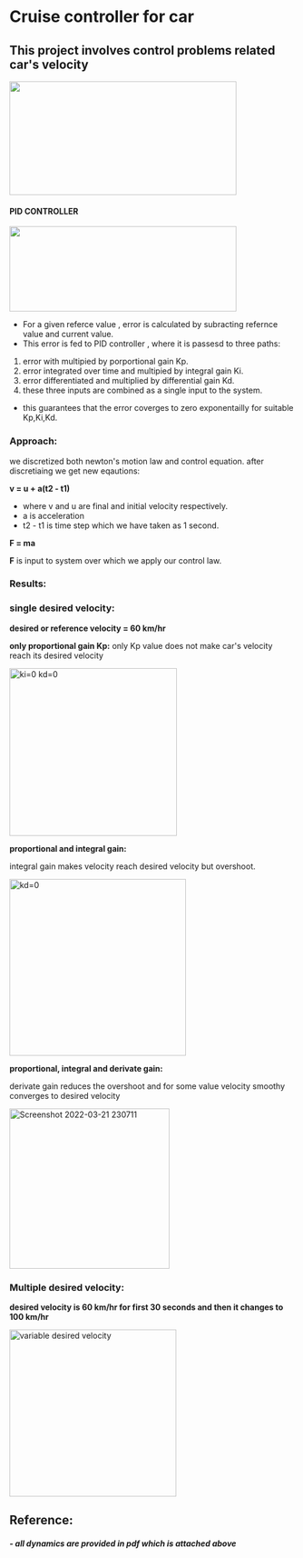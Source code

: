 # Cruise controller for car
## This project involves control problems related car's velocity


<img src="https://user-images.githubusercontent.com/92177410/160154176-ba6324f2-1548-4d1d-975f-b0ba487fb28b.png" width="400" height="200">

#### PID CONTROLLER

  
<img src="https://user-images.githubusercontent.com/92177410/160156713-d0ec7dbc-0caa-4295-a781-0e32baa81d9b.png" width="400" height="150">


- For a given referce value , error is calculated by subracting refernce value and current value.
- This error is fed to PID controller , where it is passesd to three paths:
1) error with multipied by porportional gain Kp.
2) error integrated over time and multipied by integral gain Ki.
3) error differentiated and  multiplied by differential gain Kd.
4) these three inputs  are combined as a single input to the system.
- this guarantees that the error coverges to zero exponentailly for suitable Kp,Ki,Kd.
### Approach:
we discretized both newton's motion law and control equation.
after discretiaing we get new eqautions:


**v = u + a(t2 - t1)**
- where v and u are final and initial velocity respectively.
- a is acceleration 
- t2 - t1 is time step which we have taken as 1 second.
 
 
 **F = ma**
 
 **F** is input to system over which we apply our control law.
 ### Results:
 
  
 ### single desired velocity:

**desired or reference velocity = 60 km/hr**

**only proportional gain Kp:**
 only Kp value does not make car's velocity reach its desired velocity
 
 
 <img width="295" alt="ki=0   kd=0" src="https://user-images.githubusercontent.com/92177410/160253422-814f4004-a0b0-4431-939f-95e1f2a951a3.png">
 
 
 
**proportional and integral gain:**
 
 integral gain makes velocity reach desired velocity but overshoot.
 
<img width="311" alt="kd=0" src="https://user-images.githubusercontent.com/92177410/160253519-963acd29-1cfa-4e9c-90d4-d1da9b0b4990.png">
  
  
  **proportional, integral and derivate gain:**
  
  derivate gain reduces the overshoot and for some value velocity smoothy converges to desired velocity 
 
 
<img width="282" alt="Screenshot 2022-03-21 230711" src="https://user-images.githubusercontent.com/92177410/160253626-da6ce142-e8f5-472d-9a19-c6f5bf153e5c.png">

### Multiple desired velocity:

**desired velocity is 60 km/hr for first 30 seconds and then it changes to 100 km/hr**




<img width="294" alt="variable desired velocity" src="https://user-images.githubusercontent.com/92177410/160253895-8adc3123-6ccb-4e43-8e81-1e7eaadef8ca.png">

## Reference:


##### - all dynamics are provided in pdf which is attached above
